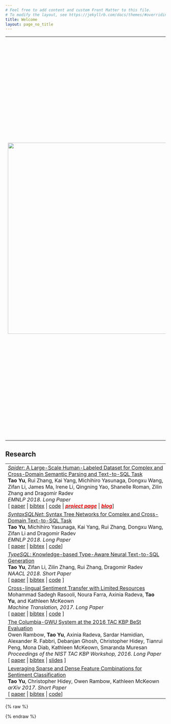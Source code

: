 ```yaml
---
# Feel free to add content and custom Front Matter to this file.
# To modify the layout, see https://jekyllrb.com/docs/themes/#overriding-theme-defaults
title: Welcome
layout: page_no_title
---
```

<table style="border:0px">
<tr style="border:0px">
	<td style="border:0px">
		<img src="assets/images/me.png" width="600px"/>
	</td>
	<td style="border:0px">
		Hello and welcome to my portfolio.<br><br>
		I am currently an undergrad in Computer Science and Engineering at the University of Washington, where I'm projected to graduate Magna Cum Laude. I'm interested in CS PhD programs specializing in theory.  My current research interests include matching markets, graph theory, computational geometry, and applications of logic to computer science. In the past, I've done research in Tech Policy/HCI and Natural Language Processing.<br><br>
		In addition to my CS interests, I'm also narrowly interested in the intersection of Epistemology and logic. I'm minoring in Philosophy, and spent time taking graduate coursework in this area -- see Research for more. <br><br>
		<a href="https://www.researchgate.net/profile/Aditya_Saraf4">[ResearchGate]</a>
		<a href="https://www.linkedin.com/in/aditya-saraf-83995214a/">[LinkedIn]</a>
		<a href="https://github.com/AdityaSaraf">[GitHub]</a>
	</td>
</tr>
</table>


## Research
<table width="100%" align="center" border="0" cellspacing="0" cellpadding="0">
          <tr>
            <!--td>
              <div class="paper_pic_box">
                <img src="images/paper_pics/emnlp18-data-2.png" width=135 height=100>
              </div>
            </td-->
            <td valign="top">
              <div class='paper_title'>
                <a href="https://arxiv.org/abs/1809.08887"><i>Spider</i>: A Large-Scale Human-Labeled Dataset for Complex and Cross-Domain Semantic Parsing and Text-to-SQL Task</a>
              </div>
              <div class='paper_rest'>
                <b>Tao Yu</b>, Rui Zhang, Kai Yang, Michihiro Yasunaga, Dongxu Wang, Zifan Li, James Ma, Irene Li, Qingning Yao, Shanelle Roman, Zilin Zhang and Dragomir Radev<br/>
                <i>EMNLP 2018. Long Paper</i><br/>
                [ <a href="https://arxiv.org/abs/1809.08887">paper</a> | <a href="files/emnlp2018_data.txt">bibtex</a> | <a href="https://github.com/taoyds/spider">code</a> | <a href="https://yale-lily.github.io/spider"><i><b><font color="red">project page</font></b></i></a> | <a href="https://medium.com/@tao.yu/spider-one-more-step-towards-natural-language-interfaces-to-databases-62298dc6df3c"><i><b><font color="red">blog</font></b></i></a>]
              </div>
              <div class="paper_bottom_space"></div>
            </td>
          </tr>
          <tr>
            <td valign="top">
              <div class='paper_title'>
                <a href="https://arxiv.org/abs/1810.05237"><i>SyntaxSQLNet</i>: Syntax Tree Networks for Complex and Cross-Domain Text-to-SQL Task</a>
              </div>
              <div class='paper_rest'>
                <b>Tao Yu</b>, Michihiro Yasunaga, Kai Yang, Rui Zhang, Dongxu Wang, Zifan Li and Dragomir Radev<br />
                <i>EMNLP 2018. Long Paper</i><br />
                [ <a href="https://arxiv.org/abs/1810.05237">paper</a> | <a href="files/emnlp2018_syntaxSQLNet.txt">bibtex</a> | <a href="https://github.com/taoyds/syntaxSQL">code</a>]
              </div>
              <div class="paper_bottom_space"></div>
            </td>
          </tr>
          <tr>
            <td valign="top">
              <div class='paper_title'>
                <a href="https://arxiv.org/abs/1804.09769"><i>TypeSQL</i>: Knowledge-based Type-Aware Neural Text-to-SQL Generation</a>
              </div>
              <div class='paper_rest'>
                <b>Tao Yu</b>, Zifan Li, Zilin Zhang, Rui Zhang, Dragomir Radev<br />
                <i>NAACL 2018. Short Paper</i><br />
                [ <a href="https://arxiv.org/abs/1804.09769">paper</a> | <a href="files/naacl2018.txt">bibtex</a> | <a href="https://github.com/taoyds/typesql">code</a> ]
              </div>
              <div class="paper_bottom_space"></div>
            </td>
          </tr>
          <tr>
            <td valign="top">
              <div class='paper_title'>
                <a href="https://link.springer.com/article/10.1007/s10590-017-9202-6">
                    Cross-lingual Sentiment Transfer with Limited Resources
                </a>
              </div>
              <div class='paper_rest'>
                Mohammad Sadegh Rasooli, Noura Farra, Axinia Radeva, <b>Tao Yu</b>, and Kathleen McKeown <br />
                <i>Machine Translation, 2017. Long Paper</i><br/>
                [ <a href="https://link.springer.com/article/10.1007/s10590-017-9202-6">paper</a> | <a href="files/mt2017.txt">bibtex</a> | <a href="https://github.com/rasoolims/senti-lstm">code</a> ]
              </div>
              <div class="paper_bottom_space"></div>
            </td>
          </tr>
          <tr>
            <td valign="top">
              <div class='paper_title'>
                  <a href="https://tac.nist.gov/publications/2016/participant.papers/TAC2016.Columbia_GWU.proceedings.pdf">
                The Columbia-GWU System at the 2016 TAC KBP BeSt Evaluation
                  </a>
              </div>
              <div class='paper_rest'>
                Owen Rambow, <b>Tao Yu</b>, Axinia Radeva, Sardar Hamidian, Alexander R. Fabbri, Debanjan Ghosh, Christopher Hidey, Tianrui Peng, Mona Diab, Kathleen McKeown, Smaranda Muresan<br />
                <i>Proceedings of the NIST TAC KBP Workshop, 2016. Long Paper</i><br />
                [ <a href="https://tac.nist.gov/publications/2016/participant.papers/TAC2016.Columbia_GWU.proceedings.pdf">paper</a> | <a href="files/tac2016.txt">bibtex</a> | <a href="https://tac.nist.gov/publications/2016/presentations/TAC2016.KBP.BEST.Columbia_GWU.presentation.pdf">slides</a> ]
              </div>
              <div class="paper_bottom_space"></div>
            </td>
          </tr>
          <tr>
            <td valign="top">
              <div class='paper_title'>
                <a href="https://arxiv.org/abs/1708.03940">
                    Leveraging Sparse and Dense Feature Combinations for Sentiment Classification
                </a>
              </div>
              <div class='paper_rest'>
                <b>Tao Yu</b>, Christopher Hidey, Owen Rambow, Kathleen McKeown <br/>
                <i>arXiv 2017. Short Paper</i><br />
                [ <a href="https://arxiv.org/abs/1708.03940">paper</a> | <a href="files/arxiv2017.txt">bibtex</a> | <a href="https://github.com/taoyds/nbsvm_pos">code</a>]
              </div>
            </td>
          </tr>
        </table>
{% raw %}

{% endraw %}
